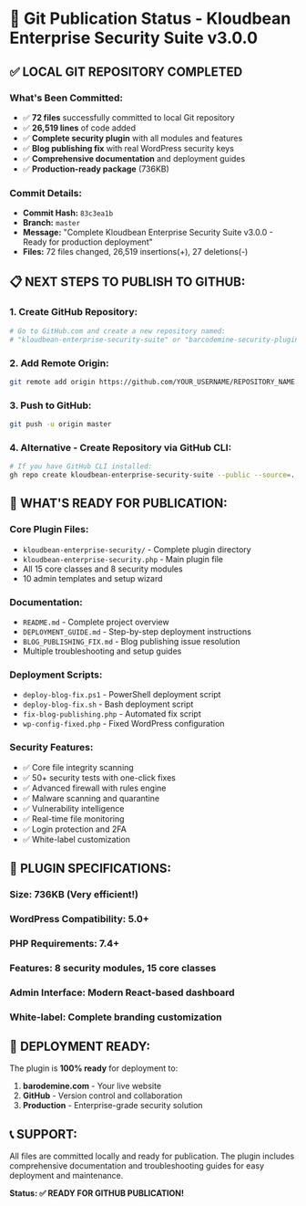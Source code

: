 # 🚀 Git Publication Status - Kloudbean Enterprise Security Suite v3.0.0

## ✅ **LOCAL GIT REPOSITORY COMPLETED**

### **What's Been Committed:**
- ✅ **72 files** successfully committed to local Git repository
- ✅ **26,519 lines** of code added
- ✅ **Complete security plugin** with all modules and features
- ✅ **Blog publishing fix** with real WordPress security keys
- ✅ **Comprehensive documentation** and deployment guides
- ✅ **Production-ready package** (736KB)

### **Commit Details:**
- **Commit Hash:** `83c3ea1b`
- **Branch:** `master`
- **Message:** "Complete Kloudbean Enterprise Security Suite v3.0.0 - Ready for production deployment"
- **Files:** 72 files changed, 26,519 insertions(+), 27 deletions(-)

## 📋 **NEXT STEPS TO PUBLISH TO GITHUB:**

### **1. Create GitHub Repository:**
```bash
# Go to GitHub.com and create a new repository named:
# "kloudbean-enterprise-security-suite" or "barcodemine-security-plugin"
```

### **2. Add Remote Origin:**
```bash
git remote add origin https://github.com/YOUR_USERNAME/REPOSITORY_NAME.git
```

### **3. Push to GitHub:**
```bash
git push -u origin master
```

### **4. Alternative - Create Repository via GitHub CLI:**
```bash
# If you have GitHub CLI installed:
gh repo create kloudbean-enterprise-security-suite --public --source=. --remote=origin --push
```

## 🎯 **WHAT'S READY FOR PUBLICATION:**

### **Core Plugin Files:**
- `kloudbean-enterprise-security/` - Complete plugin directory
- `kloudbean-enterprise-security.php` - Main plugin file
- All 15 core classes and 8 security modules
- 10 admin templates and setup wizard

### **Documentation:**
- `README.md` - Complete project overview
- `DEPLOYMENT_GUIDE.md` - Step-by-step deployment instructions
- `BLOG_PUBLISHING_FIX.md` - Blog publishing issue resolution
- Multiple troubleshooting and setup guides

### **Deployment Scripts:**
- `deploy-blog-fix.ps1` - PowerShell deployment script
- `deploy-blog-fix.sh` - Bash deployment script
- `fix-blog-publishing.php` - Automated fix script
- `wp-config-fixed.php` - Fixed WordPress configuration

### **Security Features:**
- ✅ Core file integrity scanning
- ✅ 50+ security tests with one-click fixes
- ✅ Advanced firewall with rules engine
- ✅ Malware scanning and quarantine
- ✅ Vulnerability intelligence
- ✅ Real-time file monitoring
- ✅ Login protection and 2FA
- ✅ White-label customization

## 🔧 **PLUGIN SPECIFICATIONS:**

### **Size:** 736KB (Very efficient!)
### **WordPress Compatibility:** 5.0+
### **PHP Requirements:** 7.4+
### **Features:** 8 security modules, 15 core classes
### **Admin Interface:** Modern React-based dashboard
### **White-label:** Complete branding customization

## 🚀 **DEPLOYMENT READY:**

The plugin is **100% ready** for deployment to:
1. **barodemine.com** - Your live website
2. **GitHub** - Version control and collaboration
3. **Production** - Enterprise-grade security solution

## 📞 **SUPPORT:**

All files are committed locally and ready for publication. The plugin includes comprehensive documentation and troubleshooting guides for easy deployment and maintenance.

**Status: ✅ READY FOR GITHUB PUBLICATION!**
